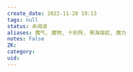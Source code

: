 ```yaml
---
create_date: 2022-11-28 19:13
tags: null
status: 未阅读 
aliases: 魔气, 魔物, 十刹阵, 黑海熔岩, 魔力
notes: False
ZK: 
category: 
uid: 
---
```



